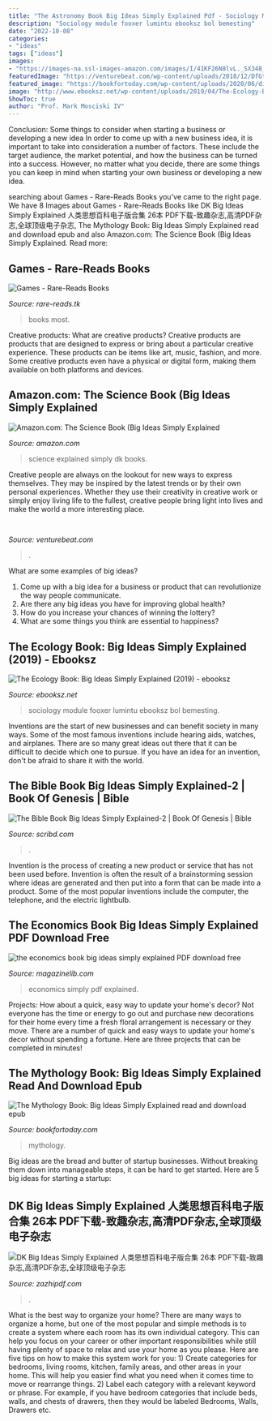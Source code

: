 ```yaml
---
title: "The Astronomy Book Big Ideas Simply Explained Pdf - Sociology Module Fooxer Lumintu Ebooksz Bol Bemesting"
description: "Sociology module fooxer lumintu ebooksz bol bemesting"
date: "2022-10-08"
categories:
- "ideas"
tags: ["ideas"]
images:
- "https://images-na.ssl-images-amazon.com/images/I/41KF26N8lvL._SX348_BO1,204,203,200_.jpg"
featuredImage: "https://venturebeat.com/wp-content/uploads/2018/12/DfGtlDKW0AALxnR.jpg?w=800"
featured_image: "https://bookfortoday.com/wp-content/uploads/2020/06/dibrqKBO1GE.jpg"
image: "http://www.ebooksz.net/wp-content/uploads/2019/04/The-Ecology-Book.jpg"
ShowToc: true
author: "Prof. Mark Mosciski IV"
---
```



Conclusion: Some things to consider when starting a business or developing a new idea
In order to come up with a new business idea, it is important to take into consideration a number of factors. These include the target audience, the market potential, and how the business can be turned into a success. However, no matter what you decide, there are some things you can keep in mind when starting your own business or developing a new idea.

	

		
searching about Games - Rare-Reads Books you've came to the right page. We have 8 Images about Games - Rare-Reads Books like DK Big Ideas Simply Explained 人类思想百科电子版合集 26本 PDF下载-致趣杂志,高清PDF杂志,全球顶级电子杂志, The Mythology Book: Big Ideas Simply Explained read and download epub and also Amazon.com: The Science Book (Big Ideas Simply Explained. Read more:
		
    
## Games - Rare-Reads Books

<img loading=lazy src="https://images-na.ssl-images-amazon.com/images/I/41KF26N8lvL._SX348_BO1,204,203,200_.jpg" onerror="this.onerror=null;this.src='https://tse4.mm.bing.net/th?id=OIP.Qh11tYY7O9TuQaYbCPVPwgAAAA&amp;pid=15.1';" alt="Games - Rare-Reads Books">

_Source: rare-reads.tk_

>books most. 

	

Creative products: What are creative products?
Creative products are products that are designed to express or bring about a particular creative experience. These products can be items like art, music, fashion, and more. Some creative products even have a physical or digital form, making them available on both platforms and devices.

    
## Amazon.com: The Science Book (Big Ideas Simply Explained

<img loading=lazy src="https://images-na.ssl-images-amazon.com/images/I/61V0bSV98JL._SX258_BO1,204,203,200_.jpg" onerror="this.onerror=null;this.src='https://tse4.mm.bing.net/th?id=OIP.00qX7QVdt2fARsDKKm3uhgAAAA&amp;pid=15.1';" alt="Amazon.com: The Science Book (Big Ideas Simply Explained">

_Source: amazon.com_

>science explained simply dk books. 

	

Creative people are always on the lookout for new ways to express themselves. They may be inspired by the latest trends or by their own personal experiences. Whether they use their creativity in creative work or simply enjoy living life to the fullest, creative people bring light into lives and make the world a more interesting place.

    
## 

<img loading=lazy src="https://venturebeat.com/wp-content/uploads/2018/12/DfGtlDKW0AALxnR.jpg?w=800" onerror="this.onerror=null;this.src='https://tse2.mm.bing.net/th?id=OIP.q-8bGSNNa3u3IKVIYiDrvAHaE8&amp;pid=15.1';" alt="">

_Source: venturebeat.com_

>. 

	

What are some examples of big ideas?
1. Come up with a big idea for a business or product that can revolutionize the way people communicate.
2. Are there any big ideas you have for improving global health?
3. How do you increase your chances of winning the lottery?
4. What are some things you think are essential to happiness?

    
## The Ecology Book: Big Ideas Simply Explained (2019) - Ebooksz

<img loading=lazy src="http://www.ebooksz.net/wp-content/uploads/2019/04/The-Ecology-Book.jpg" onerror="this.onerror=null;this.src='https://tse3.mm.bing.net/th?id=OIP.FJ64N2eKOQbp9nBgYtdHWwAAAA&amp;pid=15.1';" alt="The Ecology Book: Big Ideas Simply Explained (2019) - ebooksz">

_Source: ebooksz.net_

>sociology module fooxer lumintu ebooksz bol bemesting. 

	

Inventions are the start of new businesses and can benefit society in many ways. Some of the most famous inventions include hearing aids, watches, and airplanes. There are so many great ideas out there that it can be difficult to decide which one to pursue. If you have an idea for an invention, don't be afraid to share it with the world.

    
## The Bible Book Big Ideas Simply Explained-2 | Book Of Genesis | Bible

<img loading=lazy src="https://imgv2-1-f.scribdassets.com/img/document/378348147/original/353d5f904f/1583974082?v=1" onerror="this.onerror=null;this.src='https://tse1.mm.bing.net/th?id=OIP.h4QvDx1PTHa37Q7A31V7MwHaJ4&amp;pid=15.1';" alt="The Bible Book Big Ideas Simply Explained-2 | Book Of Genesis | Bible">

_Source: scribd.com_

>. 

	

Invention is the process of creating a new product or service that has not been used before. Invention is often the result of a brainstorming session where ideas are generated and then put into a form that can be made into a product. Some of the most popular inventions include the computer, the telephone, and the electric lightbulb.

    
## The Economics Book Big Ideas Simply Explained PDF Download Free

<img loading=lazy src="https://magazinelib.com/wp-content/uploads/2016/09/mx0VIJkuBs.jpg" onerror="this.onerror=null;this.src='https://tse2.mm.bing.net/th?id=OIP.RWSub5DHMOxCJt1SyPem1QHaI2&amp;pid=15.1';" alt="the economics book big ideas simply explained PDF download free">

_Source: magazinelib.com_

>economics simply pdf explained. 

	

Projects: How about a quick, easy way to update your home's decor?
Not everyone has the time or energy to go out and purchase new decorations for their home every time a fresh floral arrangement is necessary or they move. There are a number of quick and easy ways to update your home's decor without spending a fortune. Here are three projects that can be completed in minutes!

    
## The Mythology Book: Big Ideas Simply Explained Read And Download Epub

<img loading=lazy src="https://bookfortoday.com/wp-content/uploads/2020/06/dibrqKBO1GE.jpg" onerror="this.onerror=null;this.src='https://tse4.mm.bing.net/th?id=OIP.bBe689CZpVSP06131KZ78AHaIz&amp;pid=15.1';" alt="The Mythology Book: Big Ideas Simply Explained read and download epub">

_Source: bookfortoday.com_

>mythology. 

	

Big ideas are the bread and butter of startup businesses. Without breaking them down into manageable steps, it can be hard to get started. Here are 5 big ideas for starting a startup: 

    
## DK Big Ideas Simply Explained 人类思想百科电子版合集 26本 PDF下载-致趣杂志,高清PDF杂志,全球顶级电子杂志

<img loading=lazy src="https://www.zazhipdf.com/wp-content/uploads/2019/03/91fef761db39259.png" onerror="this.onerror=null;this.src='https://tse4.mm.bing.net/th?id=OIP.2V9BmxyOp3syTNweQLGWkQHaI0&amp;pid=15.1';" alt="DK Big Ideas Simply Explained 人类思想百科电子版合集 26本 PDF下载-致趣杂志,高清PDF杂志,全球顶级电子杂志">

_Source: zazhipdf.com_

>. 

	

What is the best way to organize your home?
There are many ways to organize a home, but one of the most popular and simple methods is to create a system where each room has its own individual category. This can help you focus on your career or other important responsibilities while still having plenty of space to relax and use your home as you please. Here are five tips on how to make this system work for you: 1) Create categories for bedrooms, living rooms, kitchen, family areas, and other areas in your home. This will help you easier find what you need when it comes time to move or rearrange things. 2) Label each category with a relevant keyword or phrase. For example, if you have bedroom categories that include beds, walls, and chests of drawers, then they would be labeled Bedrooms, Walls, Drawers etc.

